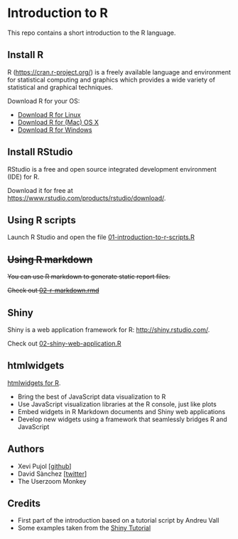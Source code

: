 # Introduction to R

This repo contains a short introduction to the R language.

## Install R

R (https://cran.r-project.org/) is a freely available language and environment for statistical computing and graphics which provides a wide variety of statistical and graphical techniques.

Download R for your OS:

* [Download R for Linux](https://cran.r-project.org/bin/linux/)
* [Download R for (Mac) OS X](https://cran.r-project.org/bin/macosx/)
* [Download R for Windows](https://cran.r-project.org/bin/windows/)

## Install RStudio

RStudio is a free and open source integrated development environment (IDE) for R.

Download it for free at https://www.rstudio.com/products/rstudio/download/.

## Using R scripts

Launch R Studio and open the file [01-introduction-to-r-scripts.R](01-introduction-to-r-scripts.R)

## <del>Using R markdown</del>

<del>You can use R markdown to generate static report files.</del>

<del>Check out [02-r-markdown.rmd](02-r-markdown.rmd)</del>

## Shiny

Shiny is a web application framework for R: http://shiny.rstudio.com/.

Check out [02-shiny-web-application.R](02-shiny-web-application.R)

## htmlwidgets

[htmlwidgets for R](http://www.htmlwidgets.org/).

* Bring the best of JavaScript data visualization to R
* Use JavaScript visualization libraries at the R console, just like plots
* Embed widgets in R Markdown documents and Shiny web applications
* Develop new widgets using a framework that seamlessly bridges R and JavaScript

## Authors

* Xevi Pujol [[github](https://github.com/xpujol)]
* David Sànchez [[twitter](https://twitter.com/davidzehcnas)]
* The Userzoom Monkey

## Credits

* First part of the introduction based on a tutorial script by Andreu Vall
* Some examples taken from the [Shiny Tutorial](http://shiny.rstudio.com/tutorial/)
